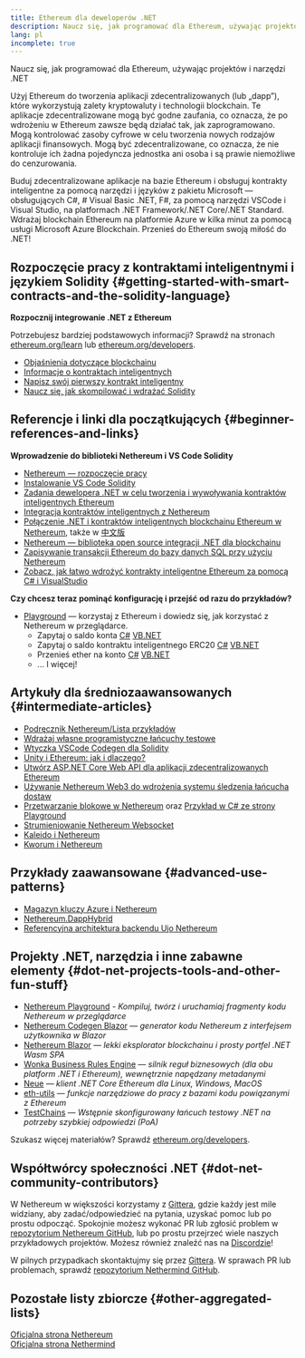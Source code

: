```yaml
---
title: Ethereum dla deweloperów .NET
description: Naucz się, jak programować dla Ethereum, używając projektów i narzędzi .NET
lang: pl
incomplete: true
---
```


<div class="featured">Naucz się, jak programować dla Ethereum, używając projektów i narzędzi .NET</div>

Użyj Ethereum do tworzenia aplikacji zdecentralizowanych (lub „dapp”), które wykorzystują zalety kryptowaluty i technologii blockchain. Te aplikacje zdecentralizowane mogą być godne zaufania, co oznacza, że ​​po wdrożeniu w Ethereum zawsze będą działać tak, jak zaprogramowano. Mogą kontrolować zasoby cyfrowe w celu tworzenia nowych rodzajów aplikacji finansowych. Mogą być zdecentralizowane, co oznacza, że ​​nie kontroluje ich żadna pojedyncza jednostka ani osoba i są prawie niemożliwe do cenzurowania.

Buduj zdecentralizowane aplikacje na bazie Ethereum i obsługuj kontrakty inteligentne za pomocą narzędzi i języków z pakietu Microsoft — obsługujących C#, # Visual Basic .NET, F#, za pomocą narzędzi VSCode i Visual Studio, na platformach .NET Framework/.NET Core/.NET Standard. Wdrażaj blockchain Ethereum na platformie Azure w kilka minut za pomocą usługi Microsoft Azure Blockchain. Przenieś do Ethereum swoją miłość do .NET!

## Rozpoczęcie pracy z kontraktami inteligentnymi i językiem Solidity {#getting-started-with-smart-contracts-and-the-solidity-language}

**Rozpocznij integrowanie .NET z Ethereum**

Potrzebujesz bardziej podstawowych informacji? Sprawdź na stronach [ethereum.org/learn](/learn/) lub [ethereum.org/developers](/developers/).

- [Objaśnienia dotyczące blockchainu](https://kauri.io/article/d55684513211466da7f8cc03987607d5/blockchain-explained)
- [Informacje o kontraktach inteligentnych](https://kauri.io/article/e4f66c6079e74a4a9b532148d3158188/ethereum-101-part-5-the-smart-contract)
- [Napisz swój pierwszy kontrakt inteligentny](https://kauri.io/article/124b7db1d0cf4f47b414f8b13c9d66e2/remix-ide-your-first-smart-contract)
- [Naucz się, jak skompilować i wdrażać Solidity](https://kauri.io/article/973c5f54c4434bb1b0160cff8c695369/understanding-smart-contract-compilation-and-deployment)

## Referencje i linki dla początkujących {#beginner-references-and-links}

**Wprowadzenie do biblioteki Nethereum i VS Code Solidity**

- [Nethereum — rozpoczęcie pracy](https://docs.nethereum.com/en/latest/getting-started/)
- [Instalowanie VS Code Solidity](https://marketplace.visualstudio.com/items?itemName=JuanBlanco.solidity)
- [Zadania dewelopera .NET w celu tworzenia i wywoływania kontraktów inteligentnych Ethereum](https://medium.com/coinmonks/a-net-developers-workflow-for-creating-and-calling-ethereum-smart-contracts-44714f191db2)
- [Integracja kontraktów inteligentnych z Nethereum](https://kauri.io/#collections/getting%20started/smart-contracts-integration-with-nethereum/#smart-contracts-integration-with-nethereum)
- <a href="https://medium.com/my-blockchain-development-daily-journey/interfacing-net-and-ethereum-blockchain-smart-contracts-with-nethereum-2fa3729ac933">Połączenie .NET i kontraktów inteligentnych blockchainu Ethereum w Nethereum</a>, także w [中文版](https://medium.com/my-blockchain-development-daily-journey/%E4%BD%BF%E7%94%A8nethereum%E9%80%A3%E6%8E%A5-net%E5%92%8C%E4%BB%A5%E5%A4%AA%E7%B6%B2%E5%8D%80%E5%A1%8A%E9%8F%88%E6%99%BA%E8%83%BD%E5%90%88%E7%B4%84-4a96d35ad1e1)
- [Nethereum — biblioteka open source integracji .NET dla blockchainu](https://kauri.io/#collections/a%20hackathon%20survival%20guide/nethereum-an-open-source-.net-integration-library/)
- [Zapisywanie transakcji Ethereum do bazy danych SQL przy użyciu Nethereum](https://medium.com/coinmonks/writing-ethereum-transactions-to-sql-database-using-nethereum-fd94e0e4fa36)
- [Zobacz, jak łatwo wdrożyć kontrakty inteligentne Ethereum za pomocą C# i VisualStudio](https://koukia.ca/deploy-ethereum-smart-contracts-using-c-and-visualstudio-5be188ae928c)

**Czy chcesz teraz pominąć konfigurację i przejść od razu do przykładów?**

- [Playground](http://playground.nethereum.com/) — korzystaj z Ethereum i dowiedz się, jak korzystać z Nethereum w przeglądarce.
  - Zapytaj o saldo konta [C#](http://playground.nethereum.com/csharp/id/1001) [VB.NET](http://playground.nethereum.com/vb/id/2001)
  - Zapytaj o saldo kontraktu inteligentnego ERC20 [C#](http://playground.nethereum.com/csharp/id/1005) [VB.NET](http://playground.nethereum.com/vb/id/2004)
  - Przenieś ether na konto [C#](http://playground.nethereum.com/csharp/id/1003) [VB.NET](http://playground.nethereum.com/vb/id/2003)
  - ... I więcej!

## Artykuły dla średniozaawansowanych {#intermediate-articles}

- [Podręcznik Nethereum/Lista przykładów](http://docs.nethereum.com/en/latest/Nethereum.Workbooks/docs/)
- [Wdrażaj własne programistyczne łańcuchy testowe](https://github.com/Nethereum/Testchains)
- [Wtyczka VSCode Codegen dla Solidity](https://docs.nethereum.com/en/latest/nethereum-codegen-vscodesolidity/)
- [Unity i Ethereum: jak i dlaczego?](https://www.raywenderlich.com/5509-unity-and-ethereum-why-and-how)
- [Utwórz ASP.NET Core Web API dla aplikacji zdecentralizowanych Ethereum](https://tech-mint.com/blockchain/create-asp-net-core-web-api-for-ethereum-dapps/)
- [Używanie Nethereum Web3 do wdrożenia systemu śledzenia łańcucha dostaw](http://blog.pomiager.com/post/using-nethereum-web3-to-implement-a-supply-chain-traking-system4)
- <a href="https://nethereum.readthedocs.io/en/latest/nethereum-block-processing-detail/">Przetwarzanie blokowe w Nethereum</a> oraz [Przykład w C# ze strony Playground](http://playground.nethereum.com/csharp/id/1025)
- [Strumieniowanie Nethereum Websocket](https://nethereum.readthedocs.io/en/latest/nethereum-subscriptions-streaming/)
- [Kaleido i Nethereum](https://kaleido.io/kaleido-and-nethereum/)
- [Kworum i Nethereum](https://github.com/Nethereum/Nethereum/blob/master/src/Nethereum.Quorum/README.md)

## Przykłady zaawansowane {#advanced-use-patterns}

- [Magazyn kluczy Azure i Nethereum](https://github.com/Azure-Samples/bc-community-samples/tree/master/akv-nethereum)
- [Nethereum.DappHybrid](https://github.com/Nethereum/Nethereum.DappHybrid)
- [Referencyjna architektura backendu Ujo Nethereum](https://docs.nethereum.com/en/latest/nethereum-ujo-backend-sample/)

## Projekty .NET, narzędzia i inne zabawne elementy {#dot-net-projects-tools-and-other-fun-stuff}

- [Nethereum Playground](http://playground.nethereum.com/) - _Kompiluj, twórz i uruchamiaj fragmenty kodu Nethereum w przeglądarce_
- [Nethereum Codegen Blazor](https://github.com/Nethereum/Nethereum.CodeGen.Blazor) — <em x-id="4">generator kodu Nethereum z interfejsem użytkownika w Blazor</em>
- [Nethereum Blazor](https://github.com/Nethereum/NethereumBlazor) — <em x-id="4">lekki eksplorator blockchainu i prosty portfel .NET Wasm SPA</em>
- [Wonka Business Rules Engine](https://docs.nethereum.com/en/latest/wonka/) — <em x-id="4">silnik reguł biznesowych (dla obu platform .NET i Ethereum), wewnętrznie napędzany metadanymi</em>
- [Neue](https://github.com/NethermindEth/nethermind) — <em x-id="4">klient .NET Core Ethereum dla Linux, Windows, MacOS</em>
- [eth-utils](https://github.com/ethereum/eth-utils/) — <em x-id="4">funkcje narzędziowe do pracy z bazami kodu powiązanymi z Ethereum</em>
- [TestChains](https://github.com/Nethereum/TestChains) — _Wstępnie skonfigurowany łańcuch testowy .NET na potrzeby szybkiej odpowiedzi (PoA)_

Szukasz więcej materiałów? Sprawdź [ethereum.org/developers](/developers/).

## Współtwórcy społeczności .NET {#dot-net-community-contributors}

W Nethereum w większości korzystamy z <a href="https://gitter.im/Nethereum/Nethereum">Gittera</a>, gdzie każdy jest mile widziany, aby zadać/odpowiedzieć na pytania, uzyskać pomoc lub po prostu odpocząć. Spokojnie możesz wykonać PR lub zgłosić problem w [repozytorium Nethereum GitHub](https://github.com/Nethereum), lub po prostu przejrzeć wiele naszych przykładowych projektów. Możesz również znaleźć nas na [Discordzie](https://discord.gg/jQPrR58FxX)!

W pilnych przypadkach skontaktujmy się przez <a href="https://gitter.im/nethermindeth/nethermind">Gittera</a>. W sprawach PR lub problemach, sprawdź [repozytorium Nethermind GitHub](https://github.com/NethermindEth/nethermind).

## Pozostałe listy zbiorcze {#other-aggregated-lists}

[Oficjalna strona Nethereum](https://nethereum.com/)  
[Oficjalna strona Nethermind](https://nethermind.io/)
